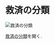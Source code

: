 # 救済の分類

![救済の分類](../../assets/img/reliefs.png)

[救済の分類](https://jpdga-shizuoka.github.io/rules/assets/img/reliefs.png)を開く.
